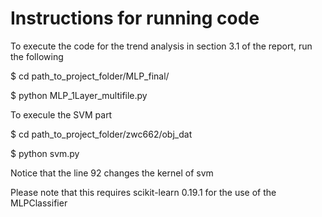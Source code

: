 # Instructions for running code

To execute the code for the trend analysis in section 3.1 of the report, run the following

$ cd path_to_project_folder/MLP_final/

$ python MLP_1Layer_multifile.py

To execule the SVM part

$ cd path_to_project_folder/zwc662/obj_dat

$ python svm.py

Notice that the line 92 changes the kernel of svm

Please note that this requires scikit-learn 0.19.1 for the use of the MLPClassifier
